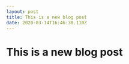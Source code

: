 ```yaml
---
layout: post
title: This is a new blog post
date: 2020-03-14T16:46:38.110Z
---
```

# This is a new blog post